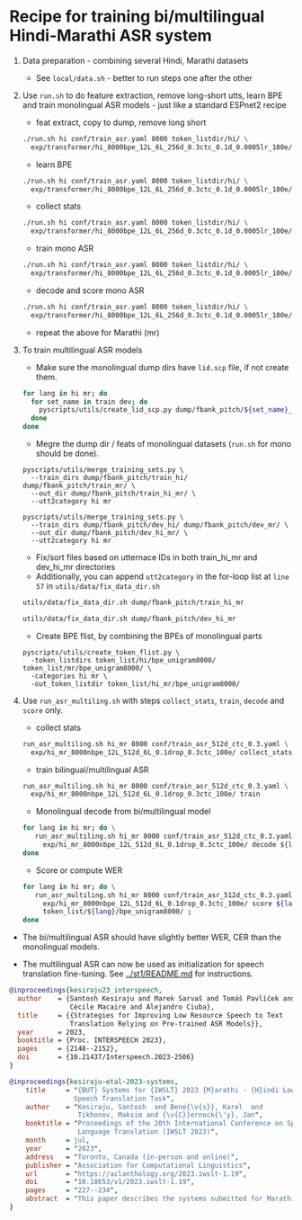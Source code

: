 
# Recipe for training bi/multilingual Hindi-Marathi ASR system

1. Data preparation - combining several Hindi, Marathi datasets

    - See `local/data.sh` - better to run steps one after the other

2. Use `run.sh` to do feature extraction, remove long-short utts, learn BPE
   and train monolingual ASR models - just like a standard ESPnet2 recipe

    - feat extract, copy to dump, remove long short

    ```bash
    ./run.sh hi conf/train_asr.yaml 8000 token_listdir/hi/ \
      exp/transformer/hi_8000bpe_12L_6L_256d_0.3ctc_0.1d_0.0005lr_100e/ 2 4
    ```

    - learn BPE

    ```bash
    ./run.sh hi conf/train_asr.yaml 8000 token_listdir/hi/ \
      exp/transformer/hi_8000bpe_12L_6L_256d_0.3ctc_0.1d_0.0005lr_100e/ 5 5
    ```

    - collect stats

    ```bash
    ./run.sh hi conf/train_asr.yaml 8000 token_listdir/hi/ \
      exp/transformer/hi_8000bpe_12L_6L_256d_0.3ctc_0.1d_0.0005lr_100e/ 10 10
    ```

    - train mono ASR

    ```bash
    ./run.sh hi conf/train_asr.yaml 8000 token_listdir/hi/ \
      exp/transformer/hi_8000bpe_12L_6L_256d_0.3ctc_0.1d_0.0005lr_100e/ 11 11
    ```

    - decode and score mono ASR

    ```bash
    ./run.sh hi conf/train_asr.yaml 8000 token_listdir/hi/ \
      exp/transformer/hi_8000bpe_12L_6L_256d_0.3ctc_0.1d_0.0005lr_100e/ 12 13
    ```

    - repeat the above for Marathi (mr)

3. To train multilingual ASR models

    - Make sure the monolingual dump dirs have `lid.scp` file, if not create them.

    ```bash
    for lang in hi mr; do
      for set_name in train dev; do
        pyscripts/utils/create_lid_scp.py dump/fbank_pitch/${set_name}_${lang}/utt2dur ${lang} ;
      done
    done
    ```

    - Megre the dump dir / feats of monolingual datasets (`run.sh` for mono should be done).

    ```python3
    pyscripts/utils/merge_training_sets.py \
      --train_dirs dump/fbank_pitch/train_hi/ dump/fbank_pitch/train_mr/ \
      --out_dir dump/fbank_pitch/train_hi_mr/ \
      --utt2category hi mr
    ```

    ```python3
    pyscripts/utils/merge_training_sets.py \
      --train_dirs dump/fbank_pitch/dev_hi/ dump/fbank_pitch/dev_mr/ \
      --out_dir dump/fbank_pitch/dev_hi_mr/ \
      --utt2category hi mr
    ```

    - Fix/sort files based on utternace IDs in both train_hi_mr and dev_hi_mr directories
    - Additionally, you can append `utt2category` in the for-loop list at `line 57` in `utils/data/fix_data_dir.sh`

    ```bash
    utils/data/fix_data_dir.sh dump/fbank_pitch/train_hi_mr
    ```

    ```bash
    utils/data/fix_data_dir.sh dump/fbank_pitch/dev_hi_mr
    ```

    - Create BPE flist, by combining the BPEs of monolingual parts

    ```python3
    pyscripts/utils/create_token_flist.py \
      -token_listdirs token_list/hi/bpe_unigram8000/ token_list/mr/bpe_unigram8000/ \
      -categories hi mr \
      -out_token_listdir token_list/hi_mr/bpe_unigram8000/
    ```

4. Use `run_asr_multiling.sh` with steps `collect_stats`, `train`, `decode` and `score` only.

    - collect stats

   ```bash
   run_asr_multiling.sh hi_mr 8000 conf/train_asr_512d_ctc_0.3.yaml \
     exp/hi_mr_8000nbpe_12L_512d_6L_0.1drop_0.3ctc_100e/ collect_stats
   ```

   - train bilingual/multilingual ASR

   ```bash
   run_asr_multiling.sh hi_mr 8000 conf/train_asr_512d_ctc_0.3.yaml \
     exp/hi_mr_8000nbpe_12L_512d_6L_0.1drop_0.3ctc_100e/ train
   ```

   - Monolingual decode from bi/multilingual model

   ```bash
   for lang in hi mr; do \
      run_asr_multiling.sh hi_mr 8000 conf/train_asr_512d_ctc_0.3.yaml \
        exp/hi_mr_8000nbpe_12L_512d_6L_0.1drop_0.3ctc_100e/ decode ${lang} ; \
   done
   ```

   - Score or compute WER

   ```bash
   for lang in hi mr; do \
      run_asr_multiling.sh hi_mr 8000 conf/train_asr_512d_ctc_0.3.yaml \
        exp/hi_mr_8000nbpe_12L_512d_6L_0.1drop_0.3ctc_100e/ score ${lang} \
        token_list/${lang}/bpe_unigram8000/ ;
   done
   ```

- The bi/multilingual ASR should have slightly better WER, CER than the monolingual models.

- The multilingual ASR can now be used as initialization for speech translation fine-tuning. See [../st1/README.md](../st1/README.md) for instructions.

```bibtex
@inproceedings{kesiraju23_interspeech,
  author    = {Santosh Kesiraju and Marek Sarvaš and Tomáš Pavlíček and
               Cécile Macaire and Alejandro Ciuba},
  title     = {{Strategies for Improving Low Resource Speech to Text
               Translation Relying on Pre-trained ASR Models}},
  year      = 2023,
  booktitle = {Proc. INTERSPEECH 2023},
  pages     = {2148--2152},
  doi       = {10.21437/Interspeech.2023-2506}
}

@inproceedings{kesiraju-etal-2023-systems,
    title     = "{BUT} Systems for {IWSLT} 2023 {M}arathi - {H}indi Low Resource
                Speech Translation Task",
    author    = "Kesiraju, Santosh  and Bene{\v{s}}, Karel  and
                 Tikhonov, Maksim and {\v{C}}ernock{\'y}, Jan",
    booktitle = "Proceedings of the 20th International Conference on Spoken
                 Language Translation (IWSLT 2023)",
    month     = jul,
    year      = "2023",
    address   = "Toronto, Canada (in-person and online)",
    publisher = "Association for Computational Linguistics",
    url       = "https://aclanthology.org/2023.iwslt-1.19",
    doi       = "10.18653/v1/2023.iwslt-1.19",
    pages     = "227--234",
    abstract  = "This paper describes the systems submitted for Marathi to Hindi low-resource speech translation task. Our primary submission is based on an end-to-end direct speech translation system, whereas the contrastive one is a cascaded system. The backbone of both the systems is a Hindi-Marathi bilingual ASR system trained on 2790 hours of imperfect transcribed speech. The end-to-end speech translation system was directly initialized from the ASR, and then fine-tuned for direct speech translation with an auxiliary CTC loss for translation. The MT model for the cascaded system is initialized from a cross-lingual language model, which was then fine-tuned using 1.6 M parallel sentences. All our systems were trained from scratch on publicly available datasets. In the end, we use a language model to re-score the n-best hypotheses. Our primary submission achieved 30.5 and 39.6 BLEU whereas the contrastive system obtained 21.7 and 28.6 BLEU on official dev and test sets respectively. The paper also presents the analysis on several experiments that were conducted and outlines the strategies for improving speech translation in low-resource scenarios.",
}
```